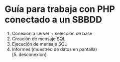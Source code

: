 # Guía para trabaja con PHP conectado a un SBBDD

  1. Conexión a server + selección de base
  2. Creación de mensaje SQL
  3. Ejecución de mensaje SQL  
  4. Informes (muestreo de datos en pantalla)  
  [5. desconexion]
  
